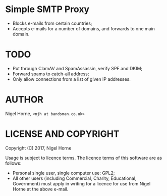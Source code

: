 # Simple SMTP Proxy
- Blocks e-mails from certain countries;
- Accepts e-mails for a number of domains, and forwards to one main domain.

# TODO 
- Put through ClamAV and SpamAssassin, verify SPF and DKIM;
- Forward spams to catch-all address;
- Only allow connections from a list of given IP addresses.

# AUTHOR
Nigel Horne, `<njh at bandsman.co.uk>`

# LICENSE AND COPYRIGHT
Copyright (C) 2017, Nigel Horne

Usage is subject to licence terms. The licence terms of this software are as follows:

- Personal single user, single computer use: GPL2;
- All other users (including Commercial, Charity, Educational, Government)
  must apply in writing for a licence for use from Nigel Horne at the above e-mail.

